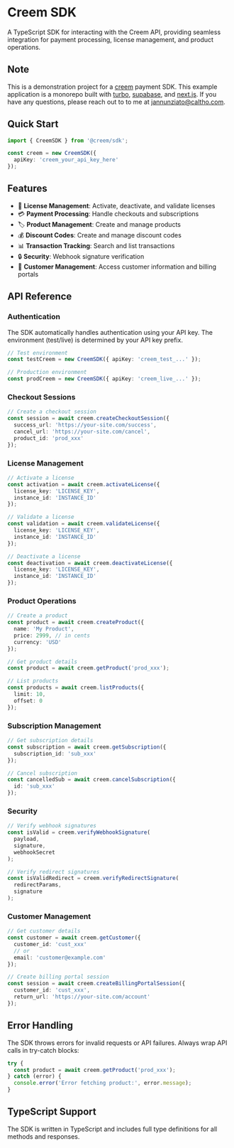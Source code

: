 # Creem SDK

A TypeScript SDK for interacting with the Creem API, providing seamless integration for payment processing, license management, and product operations.

## Note

This is a demonstration project for a [creem](https://creem.io) payment SDK. This example application is a monorepo built with [turbo](https://turbo.build/repo/docs/guides/monorepos/introduction), [supabase](https://supabase.com/docs/guides/getting-started/quickstarts/nextjs), and [next.js](https://nextjs.org/docs/getting-started). If you have any questions, please reach out to to me at [jannunziato@caltho.com](mailto:jannunziato@caltho.com).

## Quick Start

```typescript
import { CreemSDK } from '@creem/sdk'; 

const creem = new CreemSDK({
  apiKey: 'creem_your_api_key_here'
});
```

## Features

- 🔐 **License Management**: Activate, deactivate, and validate licenses
- 💳 **Payment Processing**: Handle checkouts and subscriptions
- 🏷️ **Product Management**: Create and manage products
- 💰 **Discount Codes**: Create and manage discount codes
- 📊 **Transaction Tracking**: Search and list transactions
- 🔒 **Security**: Webhook signature verification
- 👤 **Customer Management**: Access customer information and billing portals

## API Reference

### Authentication

The SDK automatically handles authentication using your API key. The environment (test/live) is determined by your API key prefix.

```typescript
// Test environment
const testCreem = new CreemSDK({ apiKey: 'creem_test_...' });

// Production environment
const prodCreem = new CreemSDK({ apiKey: 'creem_live_...' });
```

### Checkout Sessions

```typescript
// Create a checkout session
const session = await creem.createCheckoutSession({
  success_url: 'https://your-site.com/success',
  cancel_url: 'https://your-site.com/cancel',
  product_id: 'prod_xxx'
});
```

### License Management

```typescript
// Activate a license
const activation = await creem.activateLicense({
  license_key: 'LICENSE_KEY',
  instance_id: 'INSTANCE_ID'
});

// Validate a license
const validation = await creem.validateLicense({
  license_key: 'LICENSE_KEY',
  instance_id: 'INSTANCE_ID'
});

// Deactivate a license
const deactivation = await creem.deactivateLicense({
  license_key: 'LICENSE_KEY',
  instance_id: 'INSTANCE_ID'
});
```

### Product Operations

```typescript
// Create a product
const product = await creem.createProduct({
  name: 'My Product',
  price: 2999, // in cents
  currency: 'USD'
});

// Get product details
const product = await creem.getProduct('prod_xxx');

// List products
const products = await creem.listProducts({
  limit: 10,
  offset: 0
});
```

### Subscription Management

```typescript
// Get subscription details
const subscription = await creem.getSubscription({
  subscription_id: 'sub_xxx'
});

// Cancel subscription
const cancelledSub = await creem.cancelSubscription({
  id: 'sub_xxx'
});
```

### Security

```typescript
// Verify webhook signatures
const isValid = creem.verifyWebhookSignature(
  payload,
  signature,
  webhookSecret
);

// Verify redirect signatures
const isValidRedirect = creem.verifyRedirectSignature(
  redirectParams,
  signature
);
```

### Customer Management

```typescript
// Get customer details
const customer = await creem.getCustomer({
  customer_id: 'cust_xxx'
  // or
  email: 'customer@example.com'
});

// Create billing portal session
const session = await creem.createBillingPortalSession({
  customer_id: 'cust_xxx',
  return_url: 'https://your-site.com/account'
});
```

## Error Handling

The SDK throws errors for invalid requests or API failures. Always wrap API calls in try-catch blocks:

```typescript
try {
  const product = await creem.getProduct('prod_xxx');
} catch (error) {
  console.error('Error fetching product:', error.message);
}
```

## TypeScript Support

The SDK is written in TypeScript and includes full type definitions for all methods and responses.